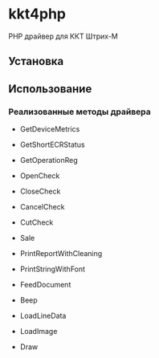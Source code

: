 # kkt4php
PHP драйвер для ККТ Штрих-М

## Установка

## Использование

### Реализованные методы драйвера

- GetDeviceMetrics
- GetShortECRStatus
- GetOperationReg

- OpenCheck
- CloseCheck
- CancelCheck
- CutCheck
- Sale
- PrintReportWithCleaning
- PrintStringWithFont

- FeedDocument

- Beep

- LoadLineData
- LoadImage
- Draw
